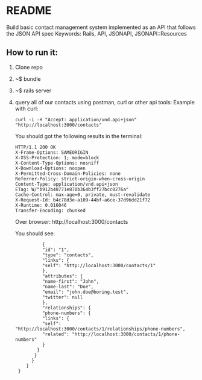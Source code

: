 # README

Build basic contact management system implemented as an API that follows the JSON API spec
Keywords: Rails, API, JSONAPI, JSONAPI::Resources

## How to run it:
1. Clone repo
2. ~$  bundle
3. ~$ rails server
4.  query all of our contacts using postman, curl or other api tools:
    Example with curl:
    
    ```
    curl -i -H "Accept: application/vnd.api+json" "http://localhost:3000/contacts"

    ```
    
    You should got the following results in the terminal:
    
    ```
    HTTP/1.1 200 OK
    X-Frame-Options: SAMEORIGIN
    X-XSS-Protection: 1; mode=block
    X-Content-Type-Options: nosniff
    X-Download-Options: noopen
    X-Permitted-Cross-Domain-Policies: none
    Referrer-Policy: strict-origin-when-cross-origin
    Content-Type: application/vnd.api+json
    ETag: W/"b912b40771e870b364b3ff27bcc0276a"
    Cache-Control: max-age=0, private, must-revalidate
    X-Request-Id: b4c78d3e-a109-44bf-a6ce-37d96dd21f72
    X-Runtime: 0.016046
    Transfer-Encoding: chunked

    ```
    
    Over browser: http://localhost:3000/contacts
    
    You should see:
    
    ``` { "data": [
              {
              "id": "1",
              "type": "contacts",
              "links": {
              "self": "http://localhost:3000/contacts/1"
              },
              "attributes": {
              "name-first": "John",
              "name-last": "Doe",
              "email": "john.doe@boring.test",
              "twitter": null
              },
              "relationships": {
              "phone-numbers": {
              "links": {
              "self": "http://localhost:3000/contacts/1/relationships/phone-numbers",
              "related": "http://localhost:3000/contacts/1/phone-numbers"
              }
            }
           }
          }
        ]
     }
    ```
